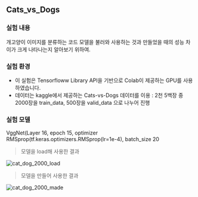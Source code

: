 ## Cats_vs_Dogs

### 실험 내용
개고양이 이미지를 분류하는 코드
모델을 불러와 사용하는 것과 만들었을 때의 성능 차이가 크게 나타나는지 알아보기 위하여.

### 실험 환경
- 이 실험은 Tensorfloww Library API을 기반으로 Colab이 제공하는 GPU를 사용하였습니다. 
- 데이터는 kaggle에서 제공하는 Cats-vs-Dogs 데이터를 이용 : 2천 5백장 중 2000장을 train_data, 500장을 valid_data 으로 나누어 진행

### 실험 모델
VggNet(Layer 16, epoch 15, optimizer RMSprop(tf.keras.optimizers.RMSprop(lr=1e-4), batch_size 20

> 모델을 load해 사용한 결과

![cat_dog_2000_load](https://user-images.githubusercontent.com/51469989/90616740-c3e04900-e248-11ea-840e-dcb4ecba5c71.JPG)



> 모델을 만들어 사용한 결과

![cat_dog_2000_made](https://user-images.githubusercontent.com/51469989/90616796-db1f3680-e248-11ea-93d0-67033d328921.JPG)

